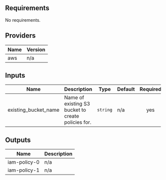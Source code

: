 <!-- BEGINNING OF PRE-COMMIT-TERRAFORM DOCS HOOK -->
## Requirements

No requirements.

## Providers

| Name | Version |
|------|---------|
| aws | n/a |

## Inputs

| Name | Description | Type | Default | Required |
|------|-------------|------|---------|:--------:|
| existing\_bucket\_name | Name of existing S3 bucket to create policies for. | `string` | n/a | yes |

## Outputs

| Name | Description |
|------|-------------|
| iam-policy-0 | n/a |
| iam-policy-1 | n/a |

<!-- END OF PRE-COMMIT-TERRAFORM DOCS HOOK -->
